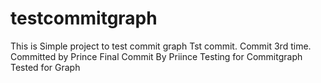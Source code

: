 # testcommitgraph
This is Simple project to test commit graph
Tst commit.
Commit 3rd time.
Committed by Prince
Final Commit By Priince
Testing for Commitgraph
Tested for Graph
